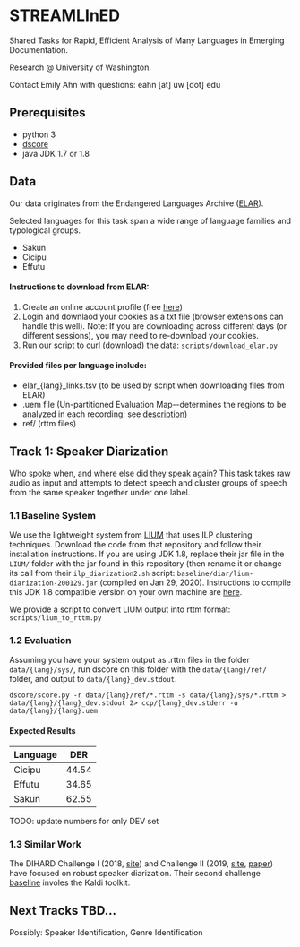 # STREAMLInED

Shared Tasks for Rapid, Efficient Analysis of Many Languages in Emerging Documentation.

Research @ University of Washington.

Contact Emily Ahn with questions: eahn [at] uw [dot] edu


## Prerequisites

* python 3
* [dscore](https://github.com/nryant/dscore)
* java JDK 1.7 or 1.8


## Data

Our data originates from the Endangered Languages Archive ([ELAR]( http://elar.soas.ac.uk/)).

Selected languages for this task span a wide range of language families and typological groups.

* Sakun
* Cicipu
* Effutu

#### Instructions to download from ELAR:

1. Create an online account profile (free [here](https://lat1.lis.soas.ac.uk/ds/RRS_V1/RrsRegistration))
2. Login and downlaod your cookies as a txt file (browser extensions can handle this well). Note: If you are downloading across different days (or different sessions), you may need to re-download your cookies.
3. Run our script to curl (download) the data: `scripts/download_elar.py`

#### Provided files per language include:

* elar\_{lang}\_links.tsv (to be used by script when downloading files from ELAR)
* .uem file (Un-partitioned Evaluation Map--determines the regions to be analyzed in each recording; see [description](https://github.com/nryant/dscore#uem))
* ref/ (rttm files)


## Track 1: Speaker Diarization

Who spoke when, and where else did they speak again?
This task takes raw audio as input and attempts to detect speech and cluster groups of speech from the same speaker together under one label.


### 1.1 Baseline System

We use the lightweight system from [LIUM](https://github.com/StevenLOL/LIUM) that uses ILP clustering techniques.
Download the code from that repository and follow their installation instructions.
If you are using JDK 1.8, replace their jar file in the `LIUM/` folder with the jar found in this repository (then rename it or change its call from their `ilp_diarization2.sh` script: `baseline/diar/lium-diarization-200129.jar` (compiled on Jan 29, 2020).
Instructions to compile this JDK 1.8 compatible version on your own machine are [here](https://github.com/ahmetaa/lium-diarization).

We provide a script to convert LIUM output into rttm format: `scripts/lium_to_rttm.py`

### 1.2 Evaluation

Assuming you have your system output as .rttm files in the folder `data/{lang}/sys/`, run dscore on this folder with the `data/{lang}/ref/` folder, and output to `data/{lang}_dev.stdout`.

`dscore/score.py -r data/{lang}/ref/*.rttm -s data/{lang}/sys/*.rttm > data/{lang}/{lang}_dev.stdout 2> ccp/{lang}_dev.stderr -u data/{lang}/{lang}.uem`

#### Expected Results

| Language     | DER                |
|--------------|--------------------|
| Cicipu       | 44.54           |
| Effutu       | 34.65        |
| Sakun        | 62.55      |

TODO: update numbers for only DEV set

### 1.3 Similar Work

The DIHARD Challenge I (2018, [site](https://coml.lscp.ens.fr/dihard/2018/index.html)) and Challenge II (2019, [site](https://coml.lscp.ens.fr/dihard/), [paper](https://coml.lscp.ens.fr/dihard/2019/dh2019_is_overview.pdf)) have focused on robust speaker diarization.
Their second challenge [baseline](https://github.com/iiscleap/DIHARD_2019_baseline_alltracks) involes the Kaldi toolkit.


## Next Tracks TBD...

Possibly: Speaker Identification, Genre Identification